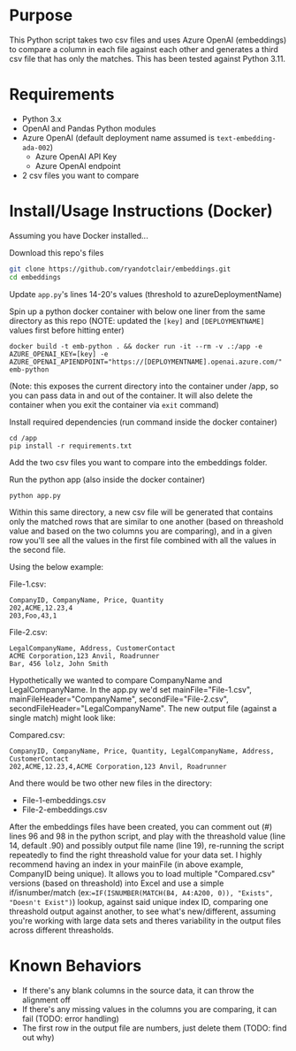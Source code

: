 # Purpose

This Python script takes two csv files and uses Azure OpenAI (embeddings) to compare a column in each file against each other and generates a third csv file that has only the matches. This has been tested against Python 3.11.

# Requirements
- Python 3.x
- OpenAI and Pandas Python modules
- Azure OpenAI (default deployment name assumed is `text-embedding-ada-002`)
    - Azure OpenAI API Key
    - Azure OpenAI endpoint
- 2 csv files you want to compare

# Install/Usage Instructions (Docker)
Assuming you have Docker installed...

Download this repo's files
```bash
git clone https://github.com/ryandotclair/embeddings.git
cd embeddings
```

Update `app.py`'s lines 14-20's values (threshold to azureDeploymentName)

Spin up a python docker container with below one liner from the same directory as this repo (NOTE: updated the `[key]` and `[DEPLOYMENTNAME]` values first before hitting enter)
```bosh
docker build -t emb-python . && docker run -it --rm -v .:/app -e AZURE_OPENAI_KEY=[key] -e AZURE_OPENAI_APIENDPOINT="https://[DEPLOYMENTNAME].openai.azure.com/" emb-python
```
(Note: this exposes the current directory into the container under /app, so you can pass data in and out of the container. It will also delete the container when you exit the container via `exit` command)

Install required dependencies (run command inside the docker container)
```bosh
cd /app
pip install -r requirements.txt
```

Add the two csv files you want to compare into the embeddings folder.

Run the python app (also inside the docker container)
```bosh
python app.py
```

Within this same directory, a new csv file will be generated that contains only the matched rows that are similar to one another (based on threashold value and based on the two columns you are comparing), and in a given row you'll see all the values in the first file combined with all the values in the second file.

Using the below example:

File-1.csv:

    CompanyID, CompanyName, Price, Quantity
    202,ACME,12.23,4
    203,Foo,43,1

File-2.csv:

    LegalCompanyName, Address, CustomerContact
    ACME Corporation,123 Anvil, Roadrunner
    Bar, 456 lolz, John Smith

Hypothetically we wanted to compare CompanyName and LegalCompanyName. In the app.py we'd set mainFile="File-1.csv", mainFileHeader="CompanyName", secondFile="File-2.csv", secondFileHeader="LegalCompanyName". The new output file (against a single match) might look like:

Compared.csv:

    CompanyID, CompanyName, Price, Quantity, LegalCompanyName, Address, CustomerContact
    202,ACME,12.23,4,ACME Corporation,123 Anvil, Roadrunner

And there would be two other new files in the directory:
- File-1-embeddings.csv
- File-2-embeddings.csv

After the embeddings files have been created, you can comment out (#) lines 96 and 98 in the python script, and play with the threashold value (line 14, default .90) and possibly output file name (line 19), re-running the script repeatedly to find the right threashold value for your data set. I highly recommend having an index in your mainFile (in above example, CompanyID being unique). It allows you to load multiple "Compared.csv" versions (based on threashold) into Excel and use a simple if/isnumber/match (ex:`=IF(ISNUMBER(MATCH(B4, A4:A200, 0)), "Exists", "Doesn't Exist")`) lookup, against said unique index ID, comparing one threashold output against another, to see what's new/different, assuming you're working with large data sets and theres variability in the output files across different threasholds.

# Known Behaviors
- If there's any blank columns in the source data, it can throw the alignment off
- If there's any missing values in the columns you are comparing, it can fail (TODO: error handling)
- The first row in the output file are numbers, just delete them (TODO: find out why)